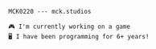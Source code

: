     MCK0220 --- mck.studios
    
    🎮 I'm currently working on a game
    🖥️ I have been programming for 6+ years!
